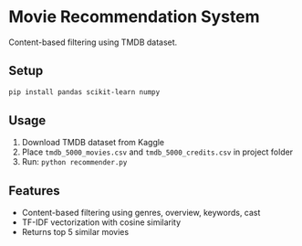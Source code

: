 # Movie Recommendation System

Content-based filtering using TMDB dataset.

## Setup
```bash
pip install pandas scikit-learn numpy
```

## Usage
1. Download TMDB dataset from Kaggle
2. Place `tmdb_5000_movies.csv` and `tmdb_5000_credits.csv` in project folder
3. Run: `python recommender.py`

## Features
- Content-based filtering using genres, overview, keywords, cast
- TF-IDF vectorization with cosine similarity
- Returns top 5 similar movies